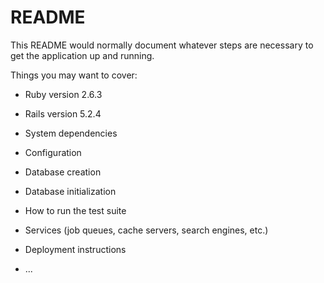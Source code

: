 # README

This README would normally document whatever steps are necessary to get the
application up and running.

Things you may want to cover:

* Ruby version
2.6.3

* Rails version
5.2.4

* System dependencies

* Configuration

* Database creation

* Database initialization

* How to run the test suite

* Services (job queues, cache servers, search engines, etc.)

* Deployment instructions

* ...
